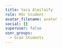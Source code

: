 ```yaml
---
title: Yara Almilaify
role: MSc Student
avatar_filename: avatar
social: []
superuser: false
user_groups:
  - Grad Students
---
```

